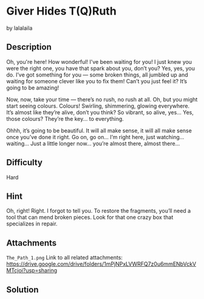 # Giver Hides T(Q)Ruth
by lalalaila

## Description
Oh, you're here! How wonderful! I've been waiting for you! I just knew you were the right one, you have that spark about you, don’t you? Yes, yes, you do. I’ve got something for you — some broken things, all jumbled up and waiting for someone clever like you to fix them! Can’t you just feel it? It’s going to be amazing!

Now, now, take your time — there’s no rush, no rush at all. Oh, but you might start seeing colours. Colours! Swirling, shimmering, glowing everywhere. It’s almost like they’re alive, don’t you think? So vibrant, so alive, yes... Yes, those colours? They’re the key... to everything.

Ohhh, it’s going to be beautiful. It will all make sense, it will all make sense once you’ve done it right. Go on, go on... I’m right here, just watching... waiting... Just a little longer now... you’re almost there, almost there...

## Difficulty
Hard

## Hint
Oh, right! Right. I forgot to tell you. To restore the fragments, you’ll need a tool that can mend broken pieces. Look for that one crazy box that specializes in repair. 

## Attachments
`The_Path_1.png`
Link to all related attachments: https://drive.google.com/drive/folders/1mPjNPxLVWRFQ7z0u6mmENbVckVMTcjoi?usp=sharing

## Solution
